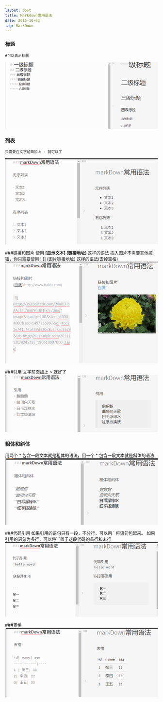 ```yaml
---
layout: post
title: Markdown常用语法
date: 2015-10-03 
tag: MarkDown
---
```


### 标题
    #可以表示标题
![](images/posts/md/biaoti.png)

### 列表
    只需要在文字前面加上 - 就可以了
![](images/posts/md/liebiao.png)

###链接和图片
使用 **[显示文本] (链接地址)** 这样的语法
插入图片不需要其他按钮，你只需要使用 ! [] (图片链接地址) 这样的语法(去掉空格)
![](images/posts/md/lianjiehetupian.png)

###引用
文字前面加上 > 就好了
![](images/posts/md/yinyong.png)


### 粗体和斜体
用两个 * 包含一段文本就是粗体的语法，用一个 * 包含一段文本就是斜体的语法
![](images/posts/md/cutihexieti.png)

###代码引用
如果引用的语句只有一段，不分行，可以用 ` 将语句包起来。
如果引用的语句为多行，可以将```置于这段代码的首行和末行
![](images/posts/md/daimayinyong.png)

###表格 
![](images/posts/md/biaoge.png)

